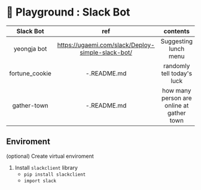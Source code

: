 # :floppy_disk: Playground : Slack Bot

|Slack Bot|ref|contents|tech|
|:-:|:-:|:-:|:-:|
|yeongja bot|https://ugaemi.com/slack/Deploy-simple-slack-bot/|Suggesting lunch menu | python, heroku|
|fortune_cookie|-.README.md|randomly tell today's luck| python, ?|
|gather-town|-.README.md| how many person are online at gather town| python, heroku|

## Enviroment
(optional) Create virtual enviroment

1. Install `slackclient` library
    - `pip install slackclient`
    - `import slack`